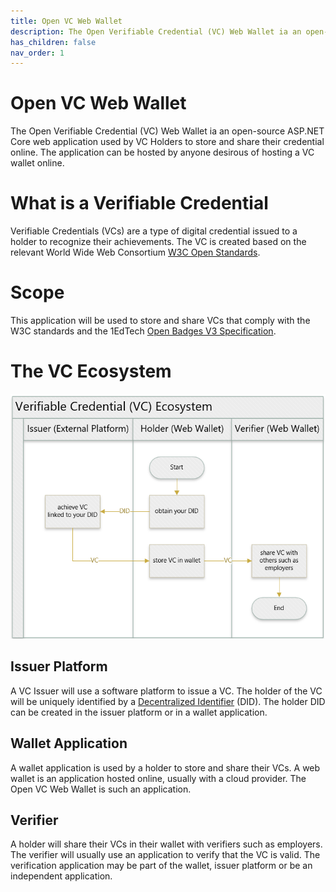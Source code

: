 ```yaml
---
title: Open VC Web Wallet
description: The Open Verifiable Credential (VC) Web Wallet ia an open-source ASP.NET Core web application used by VC Holders to store and share their credential online
has_children: false
nav_order: 1
---
```


# Open VC Web Wallet

The Open Verifiable Credential (VC) Web Wallet ia an open-source ASP.NET Core web application used by VC Holders to store and share their credential online. The application can be hosted by anyone desirous of hosting a VC wallet online.

# What is a Verifiable Credential

Verifiable Credentials (VCs) are a type of digital credential issued to a holder to recognize their achievements. The VC is created based on the relevant World Wide Web Consortium [W3C Open Standards](https://www.w3.org/TR/vc-data-model-2.0/).

# Scope

This application will be used to store and share VCs that comply with the W3C standards and the 1EdTech [Open Badges V3 Specification](https://www.imsglobal.org/spec/ob/v3p0/).

# The VC Ecosystem

![image](./images/vc-ecosystem.png)

## Issuer Platform

A VC Issuer will use a software platform to issue a VC. The holder of the VC will be uniquely identified by a [Decentralized Identifier]() (DID). The holder DID can be created in the issuer platform or in a wallet application.

## Wallet Application

A wallet application is used by a holder to store and share their VCs. A web wallet is an application hosted online, usually with a cloud provider. The Open VC Web Wallet is such an application.

## Verifier

A holder will share their VCs in their wallet with verifiers such as employers. The verifier will usually use an application to verify that the VC is valid. The verification application may be part of the wallet, issuer platform or be an independent application.

